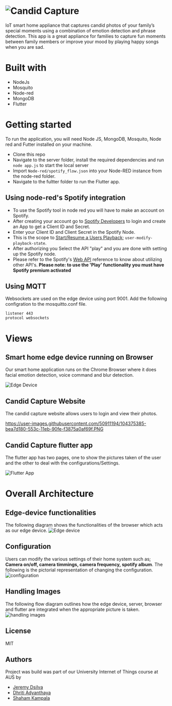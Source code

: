 # ![Candid Capture](https://user-images.githubusercontent.com/50911194/103921555-b4906800-5123-11eb-9f51-7cbc69a807b1.png)

IoT smart home appliance that captures candid photos of your family’s special moments using a combination of emotion detection and phrase detection. This app is a great appliance for families to capture fun moments between family members or improve your mood by playing happy songs when you are sad.

# Built with
* NodeJs
* Mosquito
* Node-red
* MongoDB
* Flutter


# Getting started
To run the application, you will need Node JS, MongoDB, Mosquito, Node red and Futter installed on your machine.

- Clone this repo
- Navigate to the server folder, install the required dependencies and run `node app.js` to start the local server
- Import `Node-red/spotify_flow.json` into your Node-RED instance from the node-red folder.
- Navigate to the fultter folder to run the Flutter app.

## Using node-red's Spotify integration
- To use the Spotify tool in node red you will have to make an account on Spotify.
- After creating your account go to [Spotify Developers](https://developer.spotify.com/dashboard/) to login and create an App to get a Client ID and Secret.
- Enter your Client ID and Client Secret in the Spotify Node.
- This is the scope to [Start/Resume a Users Playback](https://developer.spotify.com/documentation/web-api/reference/player/start-a-users-playback/); `user-modify-playback-state`.
- After authorizing you Select the API "play" and you are done with setting up the Spotify node.
- Please refer to the Spotify's [Web API](https://developer.spotify.com/documentation/web-api/reference/) reference to know about utilizing other API's.
 <b> Please note: to use the 'Play' functionality you must have Spotify premium activated </b>
 
 ## Using MQTT
 Websockets are used on the edge device using port 9001. Add the following configration to the mosquitto.conf file.
 
```
listener 443
protocol websockets
```
# Views

## Smart home edge device running on Browser
Our smart home application runs on the Chrome Browser where it does facial emotion detection, voice command and blur detection.

![Edge Device](https://user-images.githubusercontent.com/50911194/104375042-30335000-553c-11eb-9913-9c9d979d7867.PNG)

## Candid Capture Website

The candid capture website allows users to login and view their photos.

https://user-images.githubusercontent.com/50911194/104375385-bea7d180-553c-11eb-90fe-f3875a0af69f.PNG

## Candid Capture flutter app

The flutter app has two pages, one to show the pictures taken of the user and the other to deal with the configurations/Settings.

![Flutter App](https://user-images.githubusercontent.com/50911194/104341806-a2dc0580-5513-11eb-8418-8f53965c6403.PNG)


# Overall Architecture
 
## Edge-device functionalities
The following diagram shows the functionalities of the browser which acts as our edge device.
![Edge device](https://user-images.githubusercontent.com/50911194/103926728-5ca92f80-512a-11eb-8ade-c84345a05095.PNG)

## Configuration
Users can modify the various settings of their home system such as; <b> Camera on/off, camera timmings, camera frequency, spotify album</b>. The following is the pictorial representation of changing the configuration.
![configuration](https://user-images.githubusercontent.com/50911194/103927893-194fc080-512c-11eb-86a3-efd7f5faffc2.PNG)

## Handling Images
The following flow diagram outlines how the edge device, server, browser and flutter are integrated when the appropriate picture is taken.
![handling images](https://user-images.githubusercontent.com/50911194/103928414-dc37fe00-512c-11eb-8374-dbfa7c2b59c8.PNG)


## License
MIT

## Authors
Project was build was part of our University Internet of Things course at AUS by

- [Jeremy Dsilva](https://github.com/JeremyDsilva)  
- [Dhriti Adyanthaya](https://github.com/dhritix1999)  
- [Shaham Kampala](https://github.com/skampala1) 
 
